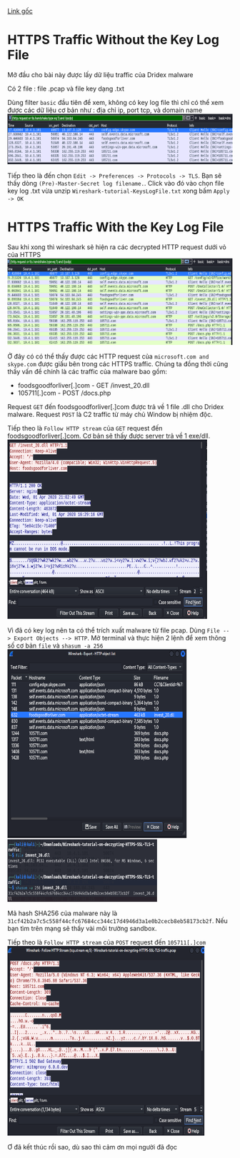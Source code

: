 [Link gốc](https://unit42.paloaltonetworks.com/wireshark-tutorial-decrypting-https-traffic/)

# HTTPS Traffic Without the Key Log File
Mở đầu cho bài này được lấy dữ liệu traffic của Dridex malware

Có 2 file : file .pcap và file key dạng .txt

Dùng filter `basic` đầu tiên để xem, không có key log file thì chỉ có thể xem được các dữ liệu cơ bản như : địa chỉ ip, port tcp, và domain name
![](images/2025-09-15-16-01-09.png)

Tiếp theo là đến chọn `Edit -> Preferences -> Protocols -> TLS`. Bạn sẽ thấy dòng `(Pre)-Master-Secret log filename.`. Click vào đó vào chọn file key log .txt vừa unzip `Wireshark-tutorial-KeysLogFile.txt` xong bấm `Apply -> OK`

# HTTPS Traffic With the Key Log File
Sau khi xong thì wireshark sẽ hiện ra các decrypted HTTP request dưới vỏ của HTTPS
![](images/2025-09-15-16-09-03.png)

Ở đây có có thể thấy được các HTTP request của `microsoft.com and skype.com` được giấu bên trong các HTTPS traffic. Chúng ta đồng thời cũng thấy vấn đề chính là các traffic của malware bao gồm:
- foodsgoodforliver[.]com - GET /invest_20.dll
- 105711[.]com - POST /docs.php

Request `GET` đến foodsgoodforliver[.]com được trả về 1 file .dll cho Dridex malware. Request `POST` là C2 traffic từ máy chủ Window bị nhiệm độc.

Tiếp theo là `Follow HTTP stream` của `GET` request đến foodsgoodforliver[.]com. Cơ bản sẽ thấy được server trả về 1 exe/dll.
![](images/2025-09-15-16-18-18.png)

Vì đã có key log nên ta có thể trích xuất malware từ file pcap. Dùng `File --> Export Objects --> HTTP`. Mở terminal và thực hiện 2 lệnh để xem thông số cơ bản `file` và `shasum -a 256` 
![](images/2025-09-15-16-22-02.png)
![](images/2025-09-15-16-24-38.png)

Mã hash SHA256  của malware này là `31cf42b2a7c5c558f44cfc67684cc344c17d4946d3a1e0b2cecb8eb58173cb2f`. Nếu bạn tìm trên mạng sẽ thấy vài môi trường sandbox.

Tiếp theo là `Follow HTTP stream` của `POST` request đến `105711[.]com`
![](images/2025-09-15-16-28-00.png)

Ơ đã kết thúc rồi sao, dù sao thì cảm ơn mọi người đã đọc




